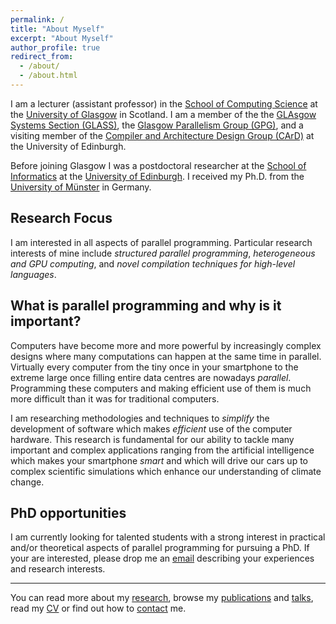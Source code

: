 ```yaml
---
permalink: /
title: "About Myself"
excerpt: "About Myself"
author_profile: true
redirect_from:
  - /about/
  - /about.html
---
```


I am a lecturer (assistant professor) in the [School of Computing Science](http://www.gla.ac.uk/schools/computing/) at the [University of Glasgow](http://www.glasgow.ac.uk/) in Scotland.
I am a member of the the [GLAsgow Systems Section (GLASS)](http://www.gla.ac.uk/schools/computing/research/researchoverview/systems-section/), the [Glasgow Parallelism Group (GPG)](http://www.dcs.gla.ac.uk/research/gpg/), and a visiting member of the [Compiler and Architecture Design Group (CArD)](http://www.icsa.inf.ed.ac.uk/compilers/) at the University of Edinburgh.

Before joining Glasgow I was a postdoctoral researcher at the [School of Informatics](http://www.inf.ed.ac.uk/) at the [University of Edinburgh](http://www.ed.ac.uk/).
I received my Ph.D. from the [University of Münster](http://www.wwu.de/en) in Germany.


Research Focus
------

I am interested in all aspects of parallel programming.
Particular research interests of mine include _structured parallel programming_, _heterogeneous and GPU computing_, and _novel compilation techniques for high-level languages_.


What is parallel programming and why is it important?
------
Computers have become more and more powerful by increasingly complex designs where many computations can happen at the same time in parallel.
Virtually every computer from the tiny once in your smartphone to the extreme large once filling entire data centres are nowadays _parallel_.
Programming these computers and making efficient use of them is much more difficult than it was for traditional computers.

I am researching methodologies and techniques to _simplify_ the development of software which makes _efficient_ use of the computer hardware.
This research is fundamental for our ability to tackle many important and complex applications ranging from the artificial intelligence which makes your smartphone _smart_ and which will drive our cars up to complex scientific simulations which enhance our understanding of climate change.



PhD opportunities
------
I am currently looking for talented students with a strong interest in practical and/or theoretical aspects of parallel programming for pursuing a PhD.
If your are interested, please drop me an [email](contact) describing your experiences and research interests.


------

You can read more about my [research](research), browse my [publications](publications) and [talks](talks), <!-- find information about [teaching](teaching), --> read my [CV](cv) or find out how to [contact](contact) me.
